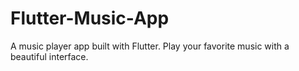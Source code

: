 # Flutter-Music-App
A music player app built with Flutter. Play your favorite music with a beautiful interface.
